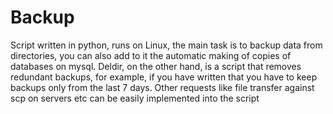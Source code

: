 # Backup 

Script written in python, runs on Linux, the main task is to backup data from directories, you can also add to it the automatic making of copies of databases on mysql. Deldir, on the other hand, is a script that removes redundant backups, for example, if you have written that you have to keep backups only from the last 7 days.
Other requests like file transfer against scp on servers etc can be easily implemented into the script
